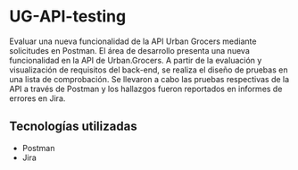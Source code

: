# UG-API-testing
Evaluar una nueva funcionalidad de la API Urban Grocers mediante solicitudes en Postman.
El área de desarrollo presenta una nueva funcionalidad en la API de Urban.Grocers. 
A partir de la evaluación y visualización de requisitos del back-end, se realiza el diseño de pruebas en una lista de comprobación. 
Se llevaron a cabo las pruebas respectivas de la API a través de Postman y los hallazgos fueron reportados en informes de errores en Jira. 

## Tecnologías utilizadas
- Postman
- Jira
